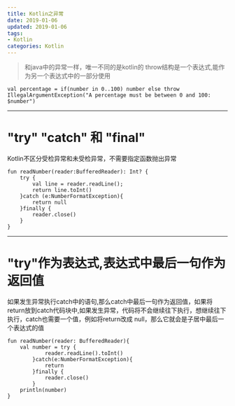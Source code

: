 ```yaml
---
title: Kotlin之异常
date: 2019-01-06
updated: 2019-01-06
tags:
- Kotlin
categories: Kotlin
---
```




> 和java中的异常一样，唯一不同的是kotlin的 throw结构是一个表达式,能作为另一个表达式中的一部分使用

    val percentage = if(number in 0..100) number else throw IllegalArgumentException("A percentage must be between 0 and 100: $number")

---
#  "try" "catch" 和 "final"

Kotlin不区分受检异常和未受检异常，不需要指定函数抛出异常

    fun readNumber(reader:BufferedReader): Int? {
        try {
            val line = reader.readLine();
            return line.toInt()
        }catch (e:NumberFormatException){
            return null
        }finally {
            reader.close()
        }
    }
---
# "try"作为表达式,表达式中最后一句作为返回值

如果发生异常执行catch中的语句,那么catch中最后一句作为返回值，如果将return放到catch代码块中,如果发生异常，代码将不会继续往下执行，想继续往下执行，catch也需要一个值，例如将return改成 null，那么它就会是子居中最后一个表达式的值

    fun readNumber(reader: BufferedReader){
        val number = try {
                reader.readLine().toInt()
            }catch(e:NumberFormatException){
                return
            }finally {
                reader.close()
            }
        println(number)
    }
